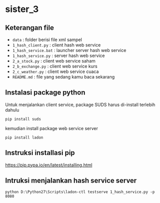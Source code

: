 sister_3
========

Keterangan file
---------------

- `data` : folder berisi file xml sampel
- `1_hash_client.py`	: client hash web service 
- `1_hash_service.bat`	: launcher server hash web service
- `1_hash_service.py`	: server hash web service 
- `2_a_stock.py`		: client web service saham
- `2_b_exchange.py`		: client web service kurs
- `2_c_weather.py`		: client web service cuaca
- `README.md`			: file yang sedang kamu baca sekarang


Instalasi package python
------------------------

Untuk menjalankan client service, package SUDS harus di-install terlebih dahulu

`pip install suds`

kemudian install package web service server

`pip install ladon`


Instruksi installasi pip
------------------------

https://pip.pypa.io/en/latest/installing.html


Intruksi menjalankan hash service server
----------------------------------------

`python D:\Python27\Scripts\ladon-ctl testserve 1_hash_service.py -p 8080`
